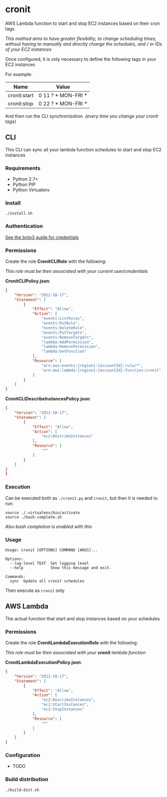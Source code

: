 cronit
======

AWS Lambda function to start and stop EC2 instances based on their cron tags.

*This method aims to have greater flexibility, to change scheduling times, without having to manually and directly change the schedules, and / or IDs of your EC2 instances*

Once configured, it is only necessary to define the following tags in your EC2 instances

For example:

Name         | Value
-------------|--------------------
cronit:start | 0 11 ? * MON-FRI *
cronit:stop  | 0 22 ? * MON-FRI *

And then run the CLI synchronization. *(every time you change your cronit tags)*

## CLI

This CLI can sync all your lambda function schedules to start and stop EC2 instances

### Requirements

* Python 2.7+
* Python PIP
* Python Virtualenv

### Install

`./install.sh`

### Authentication

[]()
[See the boto3 guide for credentials](http://boto3.readthedocs.io/en/latest/guide/configuration.html#credentials)

### Permissions

Create the role **CronitCLIRole** with the following:

*This role must be then associated with your current user/credentials*

**CronitCLIPolicy.json**:

```json
{
    "Version": "2012-10-17",
    "Statement": [
        {
            "Effect": "Allow",
            "Action": [
                "events:ListRules",
                "events:PutRule",
                "events:DeleteRule",
                "events:PutTargets",
                "events:RemoveTargets",
                "lambda:AddPermission",
                "lambda:RemovePermission",
                "lambda:GetFunction"
            ],
            "Resource": [
                "arn:aws:events:{region}:{accountId}:rule/*",
                "arn:aws:lambda:{region}:{accountId}:function:cronit"
            ]
        }
    ]
}
```

**CronitCLIDescribeInstancesPolicy.json**:

```json
{
    "Version": "2012-10-17",
    "Statement": [
        {
            "Effect": "Allow",
            "Action": [
                "ec2:DescribeInstances"
            ],
            "Resource": [
                "*"
            ]
        }
    ]
}
}
```

### Execution

Can be executed both as `./cronit.py` and `cronit`, but then it is needed to run:

```
source ./.virtualenv/bin/activate
source ./bash-complete.sh
```

*Also bash completion is enabled with this*

### Usage

```
Usage: cronit [OPTIONS] COMMAND [ARGS]...

Options:
  --log-level TEXT  Set logging level
  --help            Show this message and exit.

Commands:
  sync  Update all cronit schedules
```

Then execute as `cronit` only

## AWS Lambda

The actual function that start and stop instances based on your schedules

### Permissions

Create the role **CronitLambdaExecutionRole** with the following:

*This role must be then associated with your **cronit** lambda function*

**CronitLambdaExecutionPolicy.json**:

```json
{
    "Version": "2012-10-17",
    "Statement": [
        {
            "Effect": "Allow",
            "Action": [
                "ec2:DescribeInstances",
                "ec2:StartInstances",
                "ec2:StopInstances"
            ],
            "Resource": [
                "*"
            ]
        }
    ]
}
```

### Configuration

* TODO

### Build distribution

`./build-dist.sh`
